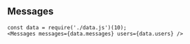 ## Messages

    const data = require('./data.js')(10);
    <Messages messages={data.messages} users={data.users} />
